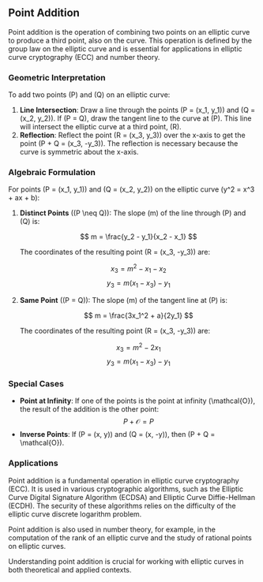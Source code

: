 ## Point Addition

Point addition is the operation of combining two points on an elliptic curve to produce a third point, also on the curve. This operation is defined by the group law on the elliptic curve and is essential for applications in elliptic curve cryptography (ECC) and number theory.

### Geometric Interpretation

To add two points \(P\) and \(Q\) on an elliptic curve:

1. **Line Intersection**: Draw a line through the points \(P = (x_1, y_1)\) and \(Q = (x_2, y_2)\). If \(P = Q\), draw the tangent line to the curve at \(P\). This line will intersect the elliptic curve at a third point, \(R\).
2. **Reflection**: Reflect the point \(R = (x_3, y_3)\) over the x-axis to get the point \(P + Q = (x_3, -y_3)\). The reflection is necessary because the curve is symmetric about the x-axis.

### Algebraic Formulation

For points \(P = (x_1, y_1)\) and \(Q = (x_2, y_2)\) on the elliptic curve \(y^2 = x^3 + ax + b\):

1. **Distinct Points** (\(P \neq Q\)):
   The slope \(m\) of the line through \(P\) and \(Q\) is:

   $$ m = \frac{y_2 - y_1}{x_2 - x_1} $$

   The coordinates of the resulting point \(R = (x_3, -y_3)\) are:

   $$ x_3 = m^2 - x_1 - x_2 $$
   $$ y_3 = m(x_1 - x_3) - y_1 $$

2. **Same Point** (\(P = Q\)):
   The slope \(m\) of the tangent line at \(P\) is:

   $$ m = \frac{3x_1^2 + a}{2y_1} $$

   The coordinates of the resulting point \(R = (x_3, -y_3)\) are:

   $$ x_3 = m^2 - 2x_1 $$
   $$ y_3 = m(x_1 - x_3) - y_1 $$

### Special Cases

- **Point at Infinity**: If one of the points is the point at infinity \(\mathcal{O}\), the result of the addition is the other point:
  $$ P + \mathcal{O} = P $$
- **Inverse Points**: If \(P = (x, y)\) and \(Q = (x, -y)\), then \(P + Q = \mathcal{O}\).

### Applications

Point addition is a fundamental operation in elliptic curve cryptography (ECC). It is used in various cryptographic algorithms, such as the Elliptic Curve Digital Signature Algorithm (ECDSA) and Elliptic Curve Diffie-Hellman (ECDH). The security of these algorithms relies on the difficulty of the elliptic curve discrete logarithm problem.

Point addition is also used in number theory, for example, in the computation of the rank of an elliptic curve and the study of rational points on elliptic curves.

Understanding point addition is crucial for working with elliptic curves in both theoretical and applied contexts.